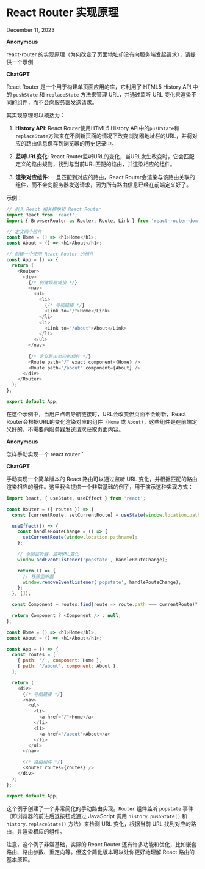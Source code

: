 # React Router 实现原理

December 11, 2023

**Anonymous**

react-router 的实现原理（为何改变了页面地址却没有向服务端发起请求），请提供一个示例


**ChatGPT**

React Router 是一个用于构建单页面应用的库，它利用了 HTML5 History API 中的 `pushState` 和 `replaceState` 方法来管理 URL，并通过监听 URL 变化来渲染不同的组件，而不会向服务器发送请求。

其实现原理可以概括为：

1. **History API**: React Router使用HTML5 History API中的`pushState`和`replaceState`方法来在不刷新页面的情况下改变浏览器地址栏的URL，并将对应的路由信息保存到浏览器的历史记录中。
    
2. **监听URL变化**: React Router监听URL的变化，当URL发生改变时，它会匹配定义的路由规则，找到与当前URL匹配的路由，并渲染相应的组件。
    
3. **渲染对应组件**: 一旦匹配到对应的路由，React Router会渲染与该路由关联的组件，而不会向服务器发送请求，因为所有路由信息已经在前端定义好了。
    

示例：
```js
// 引入 React 相关模块和 React Router
import React from 'react';
import { BrowserRouter as Router, Route, Link } from 'react-router-dom';

// 定义两个组件
const Home = () => <h1>Home</h1>;
const About = () => <h1>About</h1>;

// 创建一个使用 React Router 的组件
const App = () => {
  return (
    <Router>
      <div>
        {/* 创建导航链接 */}
        <nav>
          <ul>
            <li>
              {/* 导航链接 */}
              <Link to="/">Home</Link>
            </li>
            <li>
              <Link to="/about">About</Link>
            </li>
          </ul>
        </nav>
        
        {/* 定义路由对应的组件 */}
        <Route path="/" exact component={Home} />
        <Route path="/about" component={About} />
      </div>
    </Router>
  );
};

export default App;
```


在这个示例中，当用户点击导航链接时，URL会改变但页面不会刷新，React Router会根据URL的变化渲染对应的组件（`Home` 或 `About`），这些组件是在前端定义好的，不需要向服务器发送请求获取页面内容。

**Anonymous**

怎样手动实现一个 react router``

**ChatGPT**

手动实现一个简单版本的 React 路由可以通过监听 URL 变化，并根据匹配的路由渲染相应的组件。这里我会提供一个非常基础的例子，用于演示这种实现方式：


```js
import React, { useState, useEffect } from 'react';

const Router = ({ routes }) => {
  const [currentRoute, setCurrentRoute] = useState(window.location.pathname);

  useEffect(() => {
    const handleRouteChange = () => {
      setCurrentRoute(window.location.pathname);
    };

    // 添加监听器，监听URL变化
    window.addEventListener('popstate', handleRouteChange);

    return () => {
      // 移除监听器
      window.removeEventListener('popstate', handleRouteChange);
    };
  }, []);

  const Component = routes.find(route => route.path === currentRoute)?.component;

  return Component ? <Component /> : null;
};

const Home = () => <h1>Home</h1>;
const About = () => <h1>About</h1>;

const App = () => {
  const routes = [
    { path: '/', component: Home },
    { path: '/about', component: About },
  ];

  return (
    <div>
      {/* 导航链接 */}
      <nav>
        <ul>
          <li>
            <a href="/">Home</a>
          </li>
          <li>
            <a href="/about">About</a>
          </li>
        </ul>
      </nav>

      {/* 路由组件 */}
      <Router routes={routes} />
    </div>
  );
};

export default App;
```

这个例子创建了一个非常简化的手动路由实现。`Router` 组件监听 `popstate` 事件（即浏览器的前进后退按钮或通过 JavaScript 调用 `history.pushState()` 和 `history.replaceState()` 方法）来检测 URL 变化，根据当前 URL 找到对应的路由，并渲染相应的组件。

注意，这个例子非常基础，实际的 React Router 还有许多功能和优化，比如嵌套路由、路由参数、重定向等。但这个简化版本可以让你更好地理解 React 路由的基本原理。